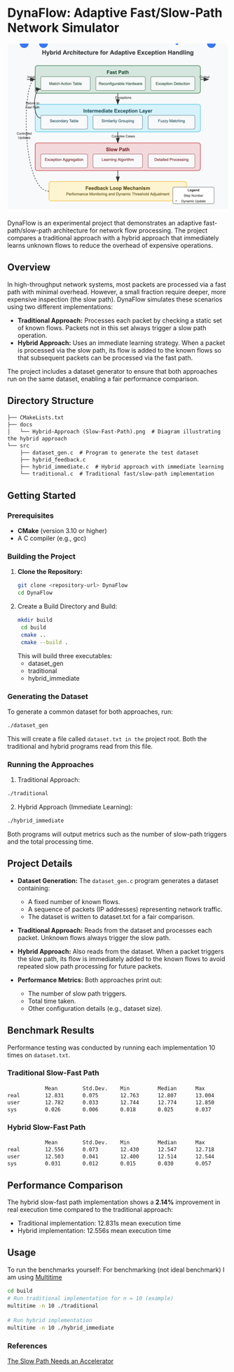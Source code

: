 # DynaFlow: Adaptive Fast/Slow-Path Network Simulator

![Hybrid Approach (Slow-Fast-Path)](docs/Hybrid-Approach%20(Slow-Fast-Path).png)

DynaFlow is an experimental project that demonstrates an adaptive fast-path/slow-path architecture for network flow processing. The project compares a traditional approach with a hybrid approach that immediately learns unknown flows to reduce the overhead of expensive operations.

## Overview

In high-throughput network systems, most packets are processed via a fast path with minimal overhead. However, a small fraction require deeper, more expensive inspection (the slow path). DynaFlow simulates these scenarios using two different implementations:

- **Traditional Approach:** Processes each packet by checking a static set of known flows. Packets not in this set always trigger a slow path operation.
- **Hybrid Approach:** Uses an immediate learning strategy. When a packet is processed via the slow path, its flow is added to the known flows so that subsequent packets can be processed via the fast path.

The project includes a dataset generator to ensure that both approaches run on the same dataset, enabling a fair performance comparison.

## Directory Structure

```text
├── CMakeLists.txt
├── docs
│   └── Hybrid-Approach (Slow-Fast-Path).png  # Diagram illustrating the hybrid approach
└── src
    ├── dataset_gen.c  # Program to generate the test dataset
    ├── hybrid_feedback.c
    ├── hybrid_immediate.c  # Hybrid approach with immediate learning
    └── traditional.c  # Traditional fast/slow-path implementation
```


## Getting Started

### Prerequisites

- **CMake** (version 3.10 or higher)
- A C compiler (e.g., gcc)

### Building the Project

1. **Clone the Repository:**
   ```bash
   git clone <repository-url> DynaFlow
   cd DynaFlow
   ```
2. Create a Build Directory and Build:
   ```bash
   mkdir build
    cd build
    cmake ..
    cmake --build .
   ```
   This will build three executables:
   - dataset_gen
   - traditional
   - hybrid_immediate
  
### Generating the Dataset
To generate a common dataset for both approaches, run:
```bash
./dataset_gen
```
This will create a file called `dataset.txt in the` project root. Both the traditional and hybrid programs read from this file.

### Running the Approaches

1. Traditional Approach:
```bash
./traditional
```
2. Hybrid Approach (Immediate Learning):
```bash
./hybrid_immediate
```

Both programs will output metrics such as the number of slow-path triggers and the total processing time.

## Project Details
- **Dataset Generation:**
The `dataset_gen.c` program generates a dataset containing:
    - A fixed number of known flows.
    - A sequence of packets (IP addresses) representing network traffic.
    - The dataset is written to dataset.txt for a fair comparison.

- **Traditional Approach:**
    Reads from the dataset and processes each packet. Unknown flows always trigger the slow path.

- **Hybrid Approach:**
    Also reads from the dataset. When a packet triggers the slow path, its flow is immediately added to the known flows to avoid repeated slow path processing for future packets.

- **Performance Metrics:**
Both approaches print out:
    - The number of slow path triggers.
    - Total time taken.
    - Other configuration details (e.g., dataset size).

## Benchmark Results

Performance testing was conducted by running each implementation 10 times on `dataset.txt`.

### Traditional Slow-Fast Path

```
            Mean        Std.Dev.    Min         Median      Max
real        12.831      0.075       12.763      12.807      13.004
user        12.782      0.033       12.744      12.774      12.850
sys         0.026       0.006       0.018       0.025       0.037
```

### Hybrid Slow-Fast Path

```
            Mean        Std.Dev.    Min         Median      Max
real        12.556      0.073       12.430      12.547      12.718
user        12.503      0.041       12.400      12.514      12.544
sys         0.031       0.012       0.015       0.030       0.057
```

## Performance Comparison

The hybrid slow-fast path implementation shows a **2.14%** improvement in real execution time compared to the traditional approach:
- Traditional implementation: 12.831s mean execution time
- Hybrid implementation: 12.556s mean execution time

## Usage

To run the benchmarks yourself:
For benchmarking (not ideal benchmark) I am using [Multitime](https://tratt.net/laurie/src/multitime/releases.html)

```bash
cd build
# Run traditional implementation for n = 10 (example)
multitime -n 10 ./traditional

# Run hybrid implementation
multitime -n 10 ./hybrid_immediate
```


### References
[The Slow Path Needs an Accelerator](https://dl.acm.org/doi/10.1145/3594255.3594259)
